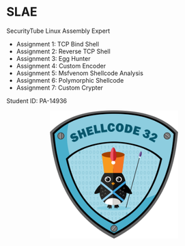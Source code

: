 # SLAE
SecurityTube Linux Assembly Expert

* Assignment 1: TCP Bind Shell
* Assignment 2: Reverse TCP Shell
* Assignment 3: Egg Hunter
* Assignment 4: Custom Encoder
* Assignment 5: Msfvenom Shellcode Analysis
* Assignment 6: Polymorphic Shellcode
* Assignment 7: Custom Crypter

Student ID: PA-14936

<p align="center">
  <img width="300" height="300" src="https://github.com/h3ll0clar1c3/h3ll0clar1c3.github.io/blob/master/assets/images/SHELLCODING32.png">
</p>

